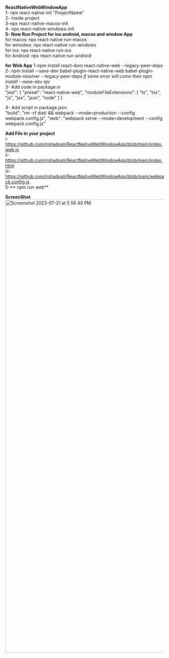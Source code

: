 **ReactNativeWebWindowApp**\
1- npx react-native init "ProjectName" \
2- inside project\
3-npx react-native-macos-init\
4- npx react-native-windows-init\
**5- Now Run Project for ios android, macos and window App**\
for macos: npx react-native run-macos\
for winodws: npx react-native run-windows\
for ios: npx react-native run-ios\
for Android: npx react-native run-android

**for Web App**
 1-npm install react-dom react-native-web --legacy-peer-deps\
 2- npm install --save-dev babel-plugin-react-native-web babel-plugin-module-resolver --legacy-peer-deps
  _if some error will come then npm install --save-dev ajv_\
 3- Add code in package.in\
"jest": {
    "preset": "react-native-web",
    "moduleFileExtensions": [
      "ts",
      "tsx",
      "js",
      "jsx",
      "json",
      "node"
    ]
  }

4- Add script in package.json\
"build": "rm -rf dist/ && webpack --mode=production --config webpack.config.js",
   "web": "webpack serve --mode=development --config webpack.config.js"

**Add File in your project**
\
 i- https://github.com/irshadvali/ReactNativeWebWindowApp/blob/main/index.web.js
 \
 ii-https://github.com/irshadvali/ReactNativeWebWindowApp/blob/main/index.html
 \
 iii-https://github.com/irshadvali/ReactNativeWebWindowApp/blob/main/webpack.config.js
\
5-** npm run web**

****ScreenShot****
<img width="1433" alt="Screenshot 2023-07-21 at 5 56 40 PM" src="https://github.com/irshadvali/ReactNativeWebWindowApp/assets/9949849/9cbe9348-e28c-4146-88c9-350f1739969d">

